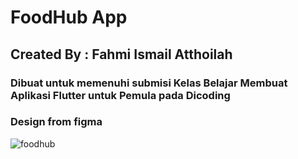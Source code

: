 # FoodHub App

## Created By : Fahmi Ismail Atthoilah

### Dibuat untuk memenuhi submisi Kelas Belajar Membuat Aplikasi Flutter untuk Pemula pada Dicoding

### Design from figma
![foodhub](https://user-images.githubusercontent.com/56238751/158598449-d6ffa89b-95bb-4142-ad08-d58bce6fcd46.png)

